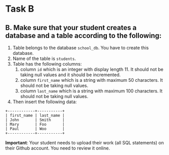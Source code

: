 # Task B

## B. Make sure that your student creates a database and a table according to the following:

1. Table belongs to the database `school_db`. You have to create this database.
2. Name of the table is `students`.
3. Table has the following columns:
    1. column `id` which is an integer with display length 11. It should not be taking null values and it should be incremented. 
    2. column `first_name` which is a string with maximum 50 characters. It should not be taking null values.
    3. column `last_name` which is a string with maximum 100 characters. It should not be taking null values.
4. Then insert the following data:
```
+------------+-----------+    
| first_name | last_name |
| John       | Smith     |
| Mary       | Foo       |
| Paul       | Woo       |
+------------+-----------+
```

**Important**: Your student needs to upload their work (all SQL statements) on their Github account. You need to review it online.
